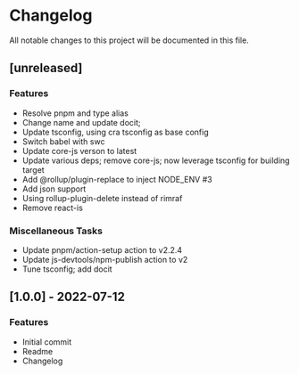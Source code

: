 # Changelog

All notable changes to this project will be documented in this file.

## [unreleased]

### Features

- Resolve pnpm and type alias
- Change name and update docit;
- Update tsconfig, using cra tsconfig as base config
- Switch babel with swc
- Update core-js verson to latest
- Update various deps; remove core-js; now leverage tsconfig for building target
- Add @rollup/plugin-replace to inject NODE_ENV #3
- Add json support
- Using rollup-plugin-delete instead of rimraf
- Remove react-is

### Miscellaneous Tasks

- Update pnpm/action-setup action to v2.2.4
- Update js-devtools/npm-publish action to v2
- Tune tsconfig; add docit

## [1.0.0] - 2022-07-12

### Features

- Initial commit
- Readme
- Changelog

<!-- generated by git-cliff -->
